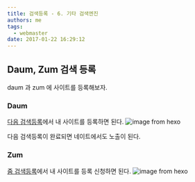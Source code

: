 ```yaml
---
title: 검색등록 - 6. 기타 검색엔진
authors: me
tags:
  - webmaster
date: 2017-01-22 16:29:12
---
```


## Daum, Zum 검색 등록

daum 과 zum 에 사이트를 등록해보자.

### Daum

[다음 검색등록](https://register.search.daum.net/searchForm.daum?act=insert)에서 내 사이트를 등록하면 된다.
![image from hexo](https://i.imgur.com/jUIHXtx.png)

다음 검색등록이 완료되면 네이트에서도 노출이 된다.

### Zum

[줌 검색등록](http://help.zum.com/submit/register)에서 내 사이트를 등록 신청하면 된다.
![image from hexo](https://i.imgur.com/BvvT554.png)
